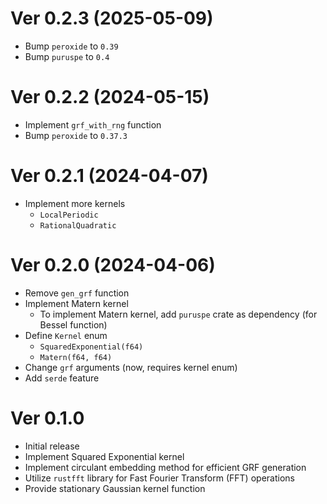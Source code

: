 # Ver 0.2.3 (2025-05-09)

- Bump `peroxide` to `0.39`
- Bump `puruspe` to `0.4`

# Ver 0.2.2 (2024-05-15)

- Implement `grf_with_rng` function
- Bump `peroxide` to `0.37.3`

# Ver 0.2.1 (2024-04-07)

- Implement more kernels
  - `LocalPeriodic`
  - `RationalQuadratic`

# Ver 0.2.0 (2024-04-06)

- Remove `gen_grf` function
- Implement Matern kernel
  - To implement Matern kernel, add `puruspe` crate as dependency (for Bessel function)
- Define `Kernel` enum
  - `SquaredExponential(f64)`
  - `Matern(f64, f64)`
- Change `grf` arguments (now, requires kernel enum)
- Add `serde` feature

# Ver 0.1.0

- Initial release
- Implement Squared Exponential kernel
- Implement circulant embedding method for efficient GRF generation
- Utilize `rustfft` library for Fast Fourier Transform (FFT) operations
- Provide stationary Gaussian kernel function
